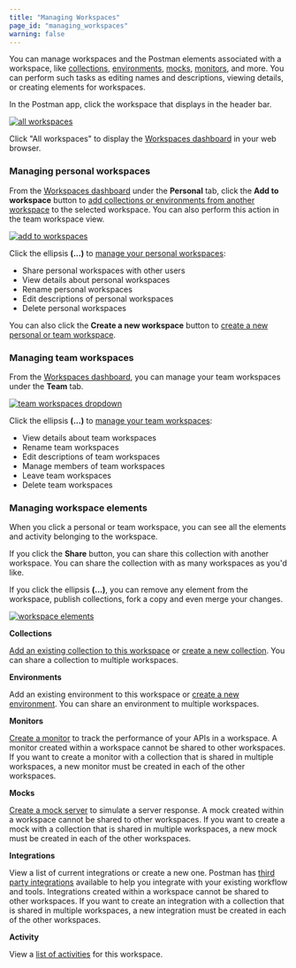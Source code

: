 ```yaml
---
title: "Managing Workspaces"
page_id: "managing_workspaces"
warning: false
---
```


You can manage workspaces and the Postman elements associated with a workspace, like [collections](/docs/v6/postman/collections/intro_to_collections), [environments](/docs/v6/postman/environments_and_globals/intro_to_environments_and_globals), [mocks](/docs/v6/postman/mock_servers/intro_to_mock_servers), [monitors](/docs/v6/postman/monitors/intro_monitors), and more. You can perform such tasks as editing names and descriptions, viewing details, or creating elements for workspaces.

In the Postman app, click the workspace that displays in the header bar. 

[![all workspaces](https://s3.amazonaws.com/postman-static-getpostman-com/postman-docs/test-all-workspaces.png)](https://s3.amazonaws.com/postman-static-getpostman-com/postman-docs/test-all-workspaces.png)

Click "All workspaces" to display the [Workspaces dashboard](https://app.getpostman.com/dashboard) in your web browser.

### Managing personal workspaces

From the [Workspaces dashboard](https://app.getpostman.com/dashboard) under the **Personal** tab, click the **Add to workspace** button to [add collections or environments from another workspace](/docs/postman/workspaces/using_workspaces) to the selected workspace. You can also perform this action in the team workspace view.

[![add to workspaces](https://s3.amazonaws.com/postman-static-getpostman-com/postman-docs/Workspace_rightclick_menu.png)](https://s3.amazonaws.com/postman-static-getpostman-com/postman-docs/Workspace_rightclick_menu.png)

Click the ellipsis **(...)** to [manage your personal workspaces](/docs/v6/postman/workspaces/using_workspaces):

* Share personal workspaces with other users
* View details about personal workspaces
* Rename personal workspaces
* Edit descriptions of personal workspaces
* Delete personal workspaces

You can also click the **Create a new workspace** button to [create a new personal or team workspace](/docs/v6/postman/workspaces/creating_workspaces).

### Managing team workspaces

From the [Workspaces dashboard](https://app.getpostman.com/dashboard), you can manage your team workspaces under the **Team** tab.

[![team workspaces dropdown](https://s3.amazonaws.com/postman-static-getpostman-com/postman-docs/dashboard-team-dropdown.png)](https://s3.amazonaws.com/postman-static-getpostman-com/postman-docs/dashboard-team-dropdown.png)

Click the ellipsis **(...)** to [manage your team workspaces](/docs/v6/postman/workspaces/using_workspaces):

* View details about team workspaces
* Rename team workspaces
* Edit descriptions of team workspaces
* Manage members of team workspaces
* Leave team workspaces
* Delete team workspaces

### Managing workspace elements

When you click a personal or team workspace, you can see all the elements and activity belonging to the workspace.  

If you click the **Share** button, you can share this collection with another workspace. You can share the collection with as many workspaces as you'd like.

If you click the ellipsis **(...)**, you can remove any element from the workspace, publish collections, fork a copy and even merge your changes.

[![workspace elements](https://s3.amazonaws.com/postman-static-getpostman-com/postman-docs/Workspace_Dashboard_Mainscreen.png)](https://s3.amazonaws.com/postman-static-getpostman-com/postman-docs/Workspace_Dashboard_Mainscreen.png)


**Collections**

[Add an existing collection to this workspace](/docs/v6/postman/workspaces/using_workspaces) or [create a new collection](/docs/v6/postman/workspaces/creating_workspaces). You can share a collection to multiple workspaces.

**Environments**

Add an existing environment to this workspace or [create a new environment](/docs/v6/postman/environments_and_globals/manage_environments). You can share an environment to multiple workspaces.

**Monitors**

[Create a monitor](/docs/v6/postman/monitors/setting_up_monitor) to track the performance of your APIs in a workspace. A monitor created within a workspace cannot be shared to other workspaces. If you want to create a monitor with a collection that is shared in multiple workspaces, a new monitor must be created in each of the other workspaces.

**Mocks**

[Create a mock server](/docs/v6/postman/mock_servers/setting_up_mock) to simulate a server response. A mock created within a workspace cannot be shared to other workspaces. If you want to create a mock with a collection that is shared in multiple workspaces, a new mock must be created in each of the other workspaces.

**Integrations**

View a list of current integrations or create a new one. Postman has [third party integrations](/docs/v6/pro/integrations/intro_integrations) available to help you integrate with your existing workflow and tools. Integrations created within a workspace cannot be shared to other workspaces. If you want to create an integration with a collection that is shared in multiple workspaces, a new integration must be created in each of the other workspaces.

**Activity** 

View a [list of activities](/docs/v6/postman/workspaces/activity_feed_and_restoring_collections) for this workspace.

